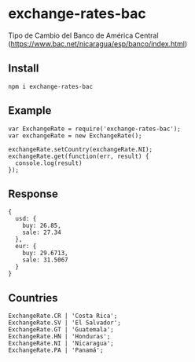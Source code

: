 # exchange-rates-bac
Tipo de Cambio del Banco de América Central (https://www.bac.net/nicaragua/esp/banco/index.html)

## Install

    npm i exchange-rates-bac

## Example

    var ExchangeRate = require('exchange-rates-bac');
    var exchangeRate = new ExchangeRate();

    exchangeRate.setCountry(exchangeRate.NI);
    exchangeRate.get(function(err, result) {
      console.log(result)
    });

## Response

    {
      usd: {
        buy: 26.85,
        sale: 27.34
      },
      eur: {
        buy: 29.6713,
        sale: 31.5067
      }
    }

## Countries

    ExchangeRate.CR | 'Costa Rica';
    ExchangeRate.SV | 'El Salvador';
    ExchangeRate.GT | 'Guatemala';
    ExchangeRate.HN | 'Honduras';
    ExchangeRate.NI | 'Nicaragua';
    ExchangeRate.PA | 'Panamá';
